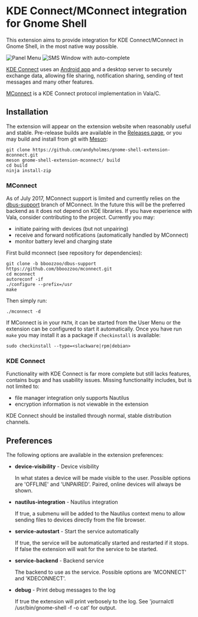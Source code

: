 # KDE Connect/MConnect integration for Gnome Shell

This extension aims to provide integration for KDE Connect/MConnect in Gnome
Shell, in the most native way possible.

![Panel Menu](https://raw.githubusercontent.com/andyholmes/gnome-shell-extension-mconnect/master/extra/device-screenshot.png)
![SMS Window with auto-complete](https://raw.githubusercontent.com/andyholmes/gnome-shell-extension-mconnect/master/extra/sms-screenshot.png)

[KDE Connect](https://community.kde.org/KDEConnect) uses an
[Android app](https://play.google.com/store/apps/details?id=org.kde.kdeconnect_tp)
and a desktop server to securely exchange data, allowing file sharing,
notification sharing, sending of text messages and many other features.

[MConnect](https://github.com/bboozzoo/mconnect) is a KDE Connect protocol
implementation in Vala/C.


## Installation

The extension will appear on the extension website when reasonably useful and
stable. Pre-release builds are available in the [Releases page](https://github.com/andyholmes/gnome-shell-extension-mconnect/releases),
or you may build and install from git with [Meson](http://mesonbuild.com):

    git clone https://github.com/andyholmes/gnome-shell-extension-mconnect.git
    meson gnome-shell-extension-mconnect/ build
    cd build
    ninja install-zip


### MConnect

As of July 2017, MConnect support is limited and currently relies on the
[dbus-support](https://github.com/bboozzoo/mconnect/tree/bboozzoo/dbus-support)
branch of MConnect. In the future this will be the preferred backend as it does
not depend on KDE libraries. If you have experience with Vala, consider
contributing to the project. Currently you may:

* initiate pairing with devices (but not unpairing)
* receive and forward notifications (automatically handled by MConnect)
* monitor battery level and charging state

First build mconnect (see repository for dependencies):

    git clone -b bboozzoo/dbus-support https://github.com/bboozzoo/mconnect.git
    cd mconnect
    autoreconf -if 
    ./configure --prefix=/usr
    make
    
Then simply run:

    ./mconnect -d
    
If MConnect is in your `PATH`, it can be started from the User Menu or the
extension can be configured to start it automatically. Once you have run `make`
you may install it as a package if `checkinstall` is available:

    sudo checkinstall --type=<slackware|rpm|debian>
    

### KDE Connect

Functionality with KDE Connect is far more complete but still lacks features,
contains bugs and has usability issues. Missing functionality includes, but is
not limited to:

* file manager integration only supports Nautilus
* encryption information is not viewable in the extension

KDE Connect should be installed through normal, stable distribution channels.
    

## Preferences

The following options are available in the extension preferences:

* **device-visibility** - Device visibility

    In what states a device will be made visible to the user. Possible options
    are 'OFFLINE' and 'UNPAIRED'. Paired, online devices will always be shown.
    
* **nautilus-integration** - Nautilus integration

    If true, a submenu will be added to the Nautilus context menu to allow
    sending files to devices directly from the file browser.

* **service-autostart** - Start the service automatically

    If true, the service will be automatically started and restarted if it
    stops. If false the extension will wait for the service to be started.

* **service-backend** - Backend service

    The backend to use as the service. Possible options are 'MCONNECT' and
    'KDECONNECT'.
    
* **debug** - Print debug messages to the log
    
    If true the extension will print verbosely to the log. See 'journalctl
    /usr/bin/gnome-shell -f -o cat' for output.

